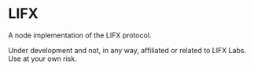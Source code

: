 # LIFX

A node implementation of the LIFX protocol.

Under development and not, in any way, affiliated or related to LIFX Labs.
Use at your own risk.
